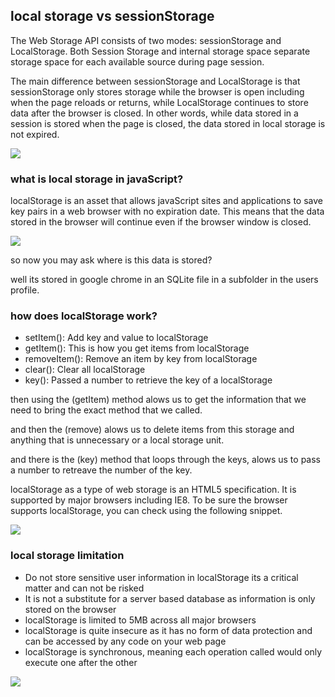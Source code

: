 ## **local storage vs sessionStorage**

The Web Storage API consists of two modes: sessionStorage and LocalStorage. Both Session Storage and internal storage space separate storage space for each available source during page session.

The main difference between sessionStorage and LocalStorage is that sessionStorage only stores storage while the browser is open including when the page reloads or returns, while LocalStorage continues to store data after the browser is closed. In other words, while data stored in a session is stored when the page is closed, the data stored in local storage is not expired.

![](https://i.stack.imgur.com/cI5kT.jpg)

### **what is local storage in javaScript?**

localStorage is an asset that allows javaScript sites and applications to save key pairs in a web browser with no expiration date. This means that the data stored in the browser will continue even if the browser window is closed.

![](https://res.cloudinary.com/practicaldev/image/fetch/s--WSpOuQ_Q--/c_limit%2Cf_auto%2Cfl_progressive%2Cq_auto%2Cw_880/https://dev-to-uploads.s3.amazonaws.com/i/zy4kwztfmkw5lb4cjpdz.png)

so now you may ask where is this data is stored?

well its stored in google chrome in an SQLite file in a subfolder in the users profile.


### **how does localStorage work?**

- setItem(): Add key and value to localStorage
- getItem(): This is how you get items from localStorage
- removeItem(): Remove an item by key from localStorage
- clear(): Clear all localStorage
- key(): Passed a number to retrieve the key of a localStorage

then using the (getItem) method alows us to get the information that we need to bring the exact method that we called.

and then the (remove) alows us to delete items from this storage and anything that is unnecessary or a local storage unit.

and there is the (key) method that loops through the keys, alows us to pass a number to retreave the number of the key.

localStorage as a type of web storage is an HTML5 specification. It is supported by major browsers including IE8. To be sure the browser supports localStorage, you can check using the following snippet.

![](https://lh3.googleusercontent.com/proxy/WMghQoYu1owoZSU2FvKibwNWFdgORaHoxlLjkg2xb2qG3DO-WObCMkKIK4Is6m9N_zdj9QDw_9XUHsFVatk5uJ3cr4Zg3p_J45ReF0kotaYGF7MLK4yFNhEefYHk)

### **local storage limitation**

- Do not store sensitive user information in localStorage its a critical matter and can not be risked
- It is not a substitute for a server based database as information is only stored on the browser
- localStorage is limited to 5MB across all major browsers
- localStorage is quite insecure as it has no form of data protection and can be accessed by any code on your web page
- localStorage is synchronous, meaning each operation called would only execute one after the other

![](https://miro.medium.com/max/1400/1*1TD2TJO6RaPr6oW6EdGhUA.jpeg)


